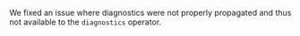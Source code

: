 We fixed an issue where diagnostics were not properly propagated and thus not
available to the `diagnostics` operator.
